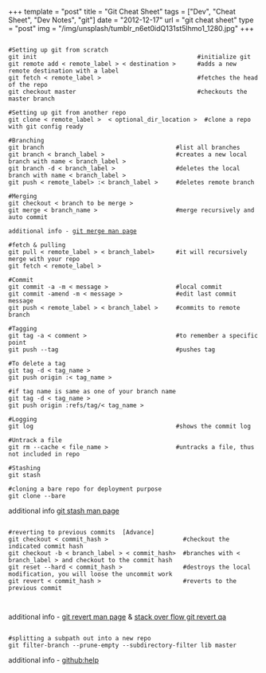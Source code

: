 +++
template = "post"
title = "Git Cheat Sheet"
tags = ["Dev", "Cheat Sheet", "Dev Notes", "git"]
date = "2012-12-17"
url = "git cheat sheet"
type = "post"
img = "/img/unsplash/tumblr_n6et0idQ131st5lhmo1_1280.jpg"
+++
<pre><code class='language-markup'>
#Setting up git from scratch
git init                                             #initialize git 
git remote add < remote_label > < destination >      #adds a new remote destination with a label
git fetch < remote_label >                           #fetches the head of the repo
git checkout master                                  #checkouts the master branch

#Setting up git from another repo
git clone < remote_label >  < optional_dir_location >  #clone a repo with git config ready 

#Branching
git branch                                     #list all branches
git branch < branch_label >                    #creates a new local branch with name < branch_label >
git branch -d < branch_label >                 #deletes the local branch with name < branch_label >
git push < remote_label> :< branch_label >     #deletes remote branch

#Merging
git checkout < branch to be merge >           
git merge < branch_name >                      #merge recursively and auto commit

additional info - <a href="http://www.kernel.org/pub/software/scm/git/docs/git-merge.html" title="git merge">git merge man page</a>

#fetch & pulling
git pull < remote_label > < branch_label>      #it will recursively merge with your repo
git fetch < remote_label >

#Commit
git commit -a -m < message >                   #local commit
git commit -amend -m < message >               #edit last commit message
git push < remote_label > < branch_label >     #commits to remote branch

#Tagging
git tag -a < comment >                         #to remember a specific point
git push --tag                                 #pushes tag

#To delete a tag
git tag -d < tag_name >
git push origin :< tag_name >

#if tag name is same as one of your branch name
git tag -d < tag_name >
git push origin :refs/tag/< tag_name >

#Logging
git log                                        #shows the commit log

#Untrack a file
git rm --cache < file_name >                   #untracks a file, thus not included in repo

#Stashing
git stash

#cloning a bare repo for deployment purpose
git clone --bare
</code></pre>
<p>additional info <a href='http://www.kernel.org/pub/software/scm/git/docs/git-stash.html' title='git stash man page'>git stash man page</a></p>
<pre><code class='language-markup'>
#reverting to previous commits  [Advance]
git checkout < commit_hash >                     #checkout the indicated commit hash
git checkout -b < branch_label > < commit_hash>  #branches with < branch_label > and checkout to the commit hash
git reset --hard < commit_hash >                 #destroys the local modification, you will loose the uncommit work
git revert < commit_hash >                       #reverts to the previous commit

</code></pre>
<p>additional info - <a href="http://schacon.github.com/git/git-revert.html" title="git revert man page">git revert man page</a> & <a href="http://stackoverflow.com/questions/4114095/git-revert-to-previous-commit-how" title="stack over flow git revert qa">stack over flow git revert qa</a></p>
<pre><code class='language-markup'>
#splitting a subpath out into a new repo
git filter-branch --prune-empty --subdirectory-filter lib master
</code></pre>
<p>additional info - <a href="https://help.github.com/articles/splitting-a-subpath-out-into-a-new-repo">github:help</a></p>
